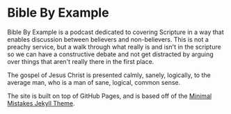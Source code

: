 # Bible By Example

Bible By Example is a podcast dedicated to covering Scripture in a way that enables discussion between believers and non-believers. This is not a preachy service, but a walk through what really is and isn't in the scripture so we can have a constructive debate and not get distracted by arguing over things that aren't really there in the first place.

The gospel of Jesus Christ is presented calmly, sanely, logically, to the average man, who is a man of sane, logical, common sense.

The site is built on top of GitHub Pages, and is based off of the [Minimal Mistakes Jekyll Theme](https://mmistakes.github.io/minimal-mistakes/).